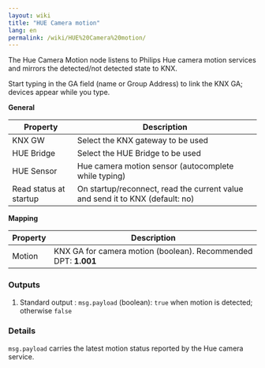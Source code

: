 ```yaml
---
layout: wiki
title: "HUE Camera motion"
lang: en
permalink: /wiki/HUE%20Camera%20motion/
---
```

The Hue Camera Motion node listens to Philips Hue camera motion services and mirrors the detected/not detected state to KNX.

Start typing in the GA field (name or Group Address) to link the KNX GA; devices appear while you type.

**General**

|Property|Description|
|--|--|
| KNX GW | Select the KNX gateway to be used |
| HUE Bridge | Select the HUE Bridge to be used |
| HUE Sensor | Hue camera motion sensor (autocomplete while typing) |
| Read status at startup | On startup/reconnect, read the current value and send it to KNX (default: no) |

**Mapping**

|Property|Description|
|--|--|
| Motion | KNX GA for camera motion (boolean). Recommended DPT: <b>1.001</b> |

### Outputs

1. Standard output
   : `msg.payload` (boolean): `true` when motion is detected; otherwise `false`

### Details

`msg.payload` carries the latest motion status reported by the Hue camera service.

